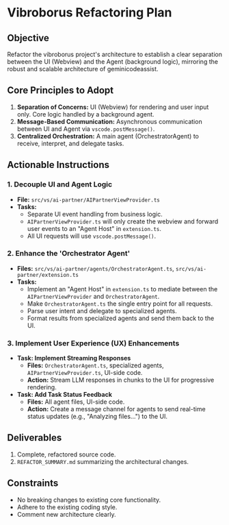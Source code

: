 # Vibroborus Refactoring Plan

## Objective
Refactor the vibroborus project's architecture to establish a clear separation between the UI (Webview) and the Agent (background logic), mirroring the robust and scalable architecture of geminicodeassist.

## Core Principles to Adopt
1.  **Separation of Concerns:** UI (Webview) for rendering and user input only. Core logic handled by a background agent.
2.  **Message-Based Communication:** Asynchronous communication between UI and Agent via `vscode.postMessage()`.
3.  **Centralized Orchestration:** A main agent (OrchestratorAgent) to receive, interpret, and delegate tasks.

## Actionable Instructions

### 1. Decouple UI and Agent Logic
-   **File:** `src/vs/ai-partner/AIPartnerViewProvider.ts`
-   **Tasks:**
    -   Separate UI event handling from business logic.
    -   `AIPartnerViewProvider.ts` will only create the webview and forward user events to an "Agent Host" in `extension.ts`.
    -   All UI requests will use `vscode.postMessage()`.

### 2. Enhance the 'Orchestrator Agent'
-   **Files:** `src/vs/ai-partner/agents/OrchestratorAgent.ts`, `src/vs/ai-partner/extension.ts`
-   **Tasks:**
    -   Implement an "Agent Host" in `extension.ts` to mediate between the `AIPartnerViewProvider` and `OrchestratorAgent`.
    -   Make `OrchestratorAgent.ts` the single entry point for all requests.
    -   Parse user intent and delegate to specialized agents.
    -   Format results from specialized agents and send them back to the UI.

### 3. Implement User Experience (UX) Enhancements
-   **Task: Implement Streaming Responses**
    -   **Files:** `OrchestratorAgent.ts`, specialized agents, `AIPartnerViewProvider.ts`, UI-side code.
    -   **Action:** Stream LLM responses in chunks to the UI for progressive rendering.
-   **Task: Add Task Status Feedback**
    -   **Files:** All agent files, UI-side code.
    -   **Action:** Create a message channel for agents to send real-time status updates (e.g., "Analyzing files...") to the UI.

## Deliverables
1.  Complete, refactored source code.
2.  `REFACTOR_SUMMARY.md` summarizing the architectural changes.

## Constraints
-   No breaking changes to existing core functionality.
-   Adhere to the existing coding style.
-   Comment new architecture clearly.
